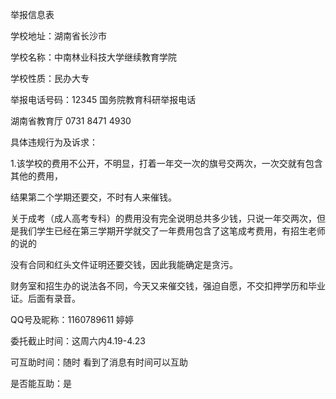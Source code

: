 举报信息表

学校地址：湖南省长沙市

学校名称：中南林业科技大学继续教育学院

学校性质：民办大专

举报电话号码：12345 国务院教育科研举报电话

湖南省教育厅     0731 8471 4930

具体违规行为及诉求：

1.该学校的费用不公开，不明显，打着一年交一次的旗号交两次，一次交就有包含其他的费用，

结果第二个学期还要交，不时有人来催钱。

关于成考（成人高考专科）的费用没有完全说明总共多少钱，只说一年交两次，但是我们学生已经在第三学期开学就交了一年费用包含了这笔成考费用，有招生老师的说的

没有合同和红头文件证明还要交钱，因此我能确定是贪污。

财务室和招生办的说法各不同，今天又来催交钱，强迫自愿，不交扣押学历和毕业证。后面有录音。

QQ号及昵称：1160789611  婷婷

委托截止时间：这周六内4.19-4.23

可互助时间：随时  看到了消息有时间可以互助

是否能互助：是

